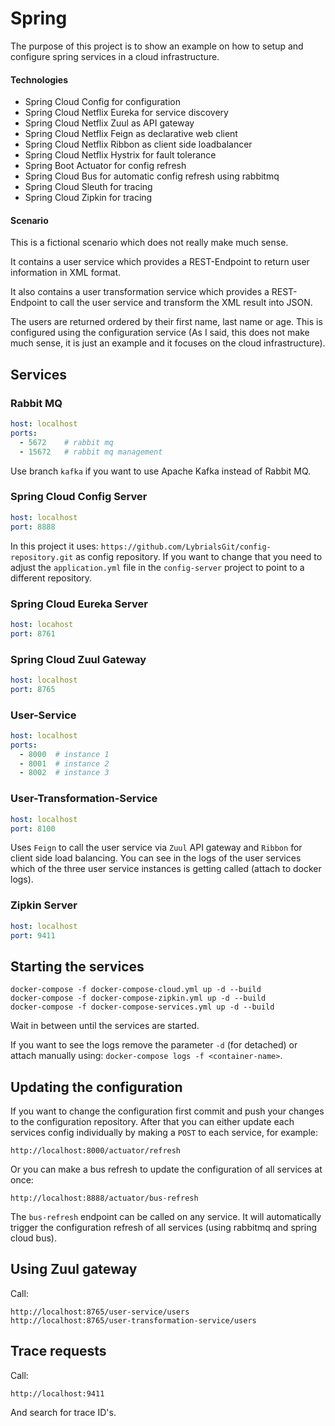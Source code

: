 # Spring

The purpose of this project is to show an example on how to setup and configure spring 
services in a cloud infrastructure.

#### Technologies

- Spring Cloud Config for configuration
- Spring Cloud Netflix Eureka for service discovery
- Spring Cloud Netflix Zuul as API gateway
- Spring Cloud Netflix Feign as declarative web client
- Spring Cloud Netflix Ribbon as client side loadbalancer
- Spring Cloud Netflix Hystrix for fault tolerance
- Spring Boot Actuator for config refresh
- Spring Cloud Bus for automatic config refresh using rabbitmq
- Spring Cloud Sleuth for tracing
- Spring Cloud Zipkin for tracing

#### Scenario

This is a fictional scenario which does not really make much sense.

It contains a user service which provides a REST-Endpoint to return 
user information in XML format.

It also contains a user transformation service which provides a REST-Endpoint
to call the user service and transform the XML result into JSON.

The users are returned ordered by their first name, last name or age. This 
is configured using the configuration service (As I said, this does not make
much sense, it is just an example and it focuses on the cloud infrastructure).

## Services

### Rabbit MQ

```yaml
host: localhost
ports: 
  - 5672    # rabbit mq
  - 15672   # rabbit mq management
```

Use branch `kafka` if you want to use Apache Kafka instead of Rabbit MQ.

### Spring Cloud Config Server

```yaml
host: localhost
port: 8888
```

In this project it uses: `https://github.com/LybrialsGit/config-repository.git`
as config repository. If you want to change that you need to adjust the `application.yml`
file in the `config-server` project to point to a different repository.

### Spring Cloud Eureka Server

```yaml
host: locahost
port: 8761
```

### Spring Cloud Zuul Gateway

```yaml
host: localhost
port: 8765
```

### User-Service

```yaml
host: localhost
ports:
  - 8000  # instance 1
  - 8001  # instance 2
  - 8002  # instance 3
```

### User-Transformation-Service

```yaml
host: localhost
port: 8100
```

Uses `Feign` to call the user service via `Zuul` API gateway and `Ribbon` for 
client side load balancing. You can see in the logs of the user services which 
of the three user service instances is getting called (attach to docker logs).

### Zipkin Server

```yaml
host: localhost
port: 9411
```

## Starting the services

```shell script
docker-compose -f docker-compose-cloud.yml up -d --build
docker-compose -f docker-compose-zipkin.yml up -d --build
docker-compose -f docker-compose-services.yml up -d --build
```

Wait in between until the services are started.

If you want to see the logs remove the parameter `-d` (for detached) or attach 
manually using: `docker-compose logs -f <container-name>`.

## Updating the configuration

If you want to change the configuration first commit and push your changes to the
configuration repository. After that you can either update each services config 
individually by making a `POST` to each service, for example:

```shell script
http://localhost:8000/actuator/refresh
```

Or you can make a bus refresh to update the configuration of all services at once:

```shell script
http://localhost:8888/actuator/bus-refresh
```

The `bus-refresh` endpoint can be called on any service. It will automatically
trigger the configuration refresh of all services (using rabbitmq and spring cloud bus).

## Using Zuul gateway

Call:

```shell script
http://localhost:8765/user-service/users
http://localhost:8765/user-transformation-service/users
```

## Trace requests

Call:

```shell script
http://localhost:9411
```

And search for trace ID's.